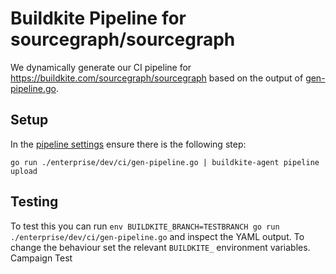 # Buildkite Pipeline for sourcegraph/sourcegraph

We dynamically generate our CI pipeline for https://buildkite.com/sourcegraph/sourcegraph based on the output of [gen-pipeline.go](./gen-pipeline.go).

## Setup

In the [pipeline settings](https://buildkite.com/sourcegraph/sourcegraph/settings) ensure there is the following step:

```shell
go run ./enterprise/dev/ci/gen-pipeline.go | buildkite-agent pipeline upload
```

## Testing

To test this you can run `env BUILDKITE_BRANCH=TESTBRANCH go run ./enterprise/dev/ci/gen-pipeline.go` and inspect the YAML output. To change the behaviour set the relevant `BUILDKITE_` environment variables.
Campaign Test
